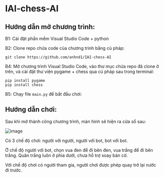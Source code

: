# IAI-chess-AI

## Hướng dẫn mở chương trình:

B1: Cài đặt phần mềm Visual Studio Code + python

B2: Clone repo chứa code của chương trình bằng cú pháp:
```
git clone https://github.com/anhnd1/IAI-chess-AI
```

B4: Mở chương trình Visual Studio Code, vào thư mục chứa repo đã clone ở trên, và cài đặt thư viện pygame + chess qua cú pháp sau trong terminal:
```
pip install pygame
pip install chess
```

B5: Chạy file ```main.py``` để bắt đầu chơi:

## Hướng dẫn chơi:

Sau khi mở thành công chương trình, màn hình sẽ hiện ra cửa sổ sau:

![image](https://github.com/anhnd1/IAI-chess-AI/assets/91740502/324668d2-1452-4ad2-8472-378a128d30c4)

Có 3 chế độ chơi: người với người, người với bot, bot với bot.

Ở chế độ người với bot, chọn vua đen để đi bên đen, vua trắng để đi bên trắng.
Quân trắng luôn ở phía dưới, chưa hỗ trợ xoay bàn cờ.

Với chế độ chơi có người tham gia, người chơi được phép quay trở lại nước đi trước.